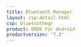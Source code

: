 ```yaml
---
title: Bluetooth Manager
layout: csp-detail.html
csp: bluetoothmgr
product: EMDK For Android
productversion: '7.2'
---
```










